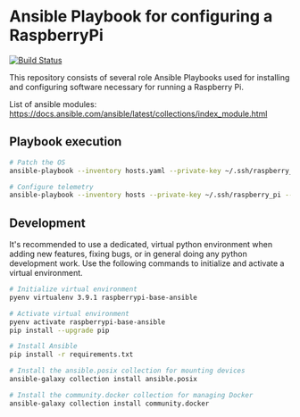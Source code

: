 # Ansible Playbook for configuring a RaspberryPi

[![Build Status](https://cloud.drone.io/api/badges/MattKempfert/raspberrypi-base-ansible/status.svg)](https://cloud.drone.io/MattKempfert/raspberrypi-base-ansible)

This repository consists of several role Ansible Playbooks used for installing and configuring software necessary for running a Raspberry Pi.

List of ansible modules: https://docs.ansible.com/ansible/latest/collections/index_module.html

## Playbook execution

```sh
# Patch the OS
ansible-playbook --inventory hosts.yaml --private-key ~/.ssh/raspberry_pi --tags patching playbook.yml

# Configure telemetry
ansible-playbook --inventory hosts --private-key ~/.ssh/raspberry_pi --tags telemetry playbook.yml
```

## Development

It's recommended to use a dedicated, virtual python environment when adding new features, fixing bugs, or in general doing any python development work. Use the following commands to initialize and activate a virtual environment.

```zsh
# Initialize virtual environment
pyenv virtualenv 3.9.1 raspberrypi-base-ansible

# Activate virtual environment
pyenv activate raspberrypi-base-ansible
pip install --upgrade pip

# Install Ansible
pip install -r requirements.txt

# Install the ansible.posix collection for mounting devices
ansible-galaxy collection install ansible.posix

# Install the community.docker collection for managing Docker
ansible-galaxy collection install community.docker
```
